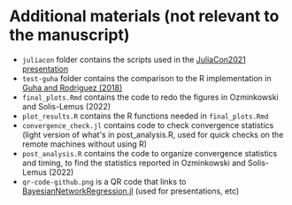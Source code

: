 # Additional materials (not relevant to the manuscript)

- `juliacon` folder contains the scripts used in the [JuliaCon2021 presentation](https://www.youtube.com/watch?v=ZYtyD8-Cweg) 
- `test-guha` folder contains the comparison to the R implementation in [Guha and Rodriguez (2018)](https://www.tandfonline.com/doi/full/10.1080/01621459.2020.1772079)
- `final_plots.Rmd` contains the code to redo the figures in Ozminkowski and Solis-Lemus (2022)
- `plot_results.R` contains the R functions needed in `final_plots.Rmd`
- `convergence_check.jl` contains code to check convergence statistics (light version of what's in post_analysis.R, used for quick checks on the remote machines without using R)
- `post_analysis.R` contains the code to organize convergence statistics and timing, to find the statistics reported in Ozminkowski and Solis-Lemus (2022)
- `qr-code-github.png` is a QR code that links to [BayesianNetworkRegression.jl](https://github.com/samozm/BayesianNetworkRegression.jl) (used for presentations, etc)